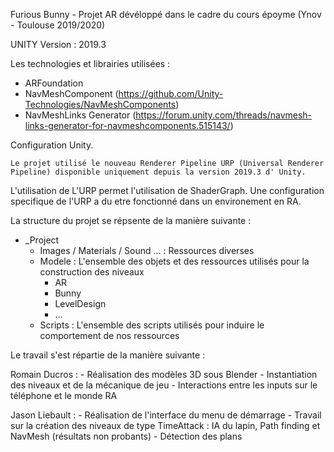 Furious Bunny - Projet AR dévéloppé dans le cadre du cours époyme (Ynov - Toulouse 2019/2020)

UNITY Version : 2019.3

Les technologies et librairies utilisées : 
  - ARFoundation
  - NavMeshComponent (https://github.com/Unity-Technologies/NavMeshComponents)
  - NavMeshLinks Generator (https://forum.unity.com/threads/navmesh-links-generator-for-navmeshcomponents.515143/)
  

Configuration Unity. 

	Le projet utilisé le nouveau Renderer Pipeline URP (Universal Renderer Pipeline) disponible uniquement depuis la version 2019.3 d' Unity. 
  L'utilisation de L'URP permet l'utilisation de ShaderGraph. 
  Une configuration specifique de l'URP a du etre fonctionné dans un environement en RA. 

La structure du projet se répsente de la manière suivante : 
  - _Project
    - Images / Materials / Sound ... : Ressources diverses 
    - Modele : L'ensemble des objets et des ressources utilisés pour la construction des niveaux 
      - AR
      - Bunny
      - LevelDesign 
      - ...
    - Scripts : L'ensemble des scripts utilisés pour induire le comportement de nos ressources
    
Le travail s'est répartie de la manière suivante : 

  Romain Ducros :
    - Réalisation des modèles 3D sous Blender
    - Instantiation des niveaux et de la mécanique de jeu
    - Interactions entre les inputs sur le téléphone et le monde RA
 
  Jason Liebault :
    - Réalisation de l'interface du menu de démarrage
    - Travail sur la création des niveaux de type TimeAttack : IA du lapin, Path finding et NavMesh (résultats non probants)
    - Détection des plans
